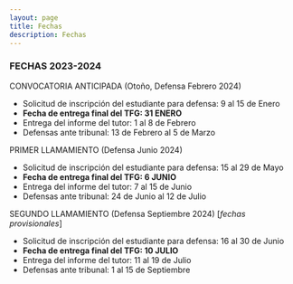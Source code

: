 ```yaml
---
layout: page
title: Fechas
description: Fechas
---
```


### FECHAS 2023-2024

CONVOCATORIA ANTICIPADA (Otoño, Defensa Febrero 2024)

- Solicitud de inscripción del estudiante para defensa: 9 al 15 de Enero
- **Fecha de entrega final del TFG: 31 ENERO**
- Entrega del informe del tutor: 1 al 8 de Febrero
- Defensas ante tribunal: 13 de Febrero al 5 de Marzo

PRIMER LLAMAMIENTO (Defensa Junio 2024)

- Solicitud de inscripción del estudiante para defensa: 15 al 29 de Mayo
- **Fecha de entrega final del TFG: 6 JUNIO**
- Entrega del informe del tutor: 7 al 15 de Junio
- Defensas ante tribunal: 24 de Junio al 12 de Julio

SEGUNDO LLAMAMIENTO (Defensa Septiembre 2024) [*fechas provisionales*]

- Solicitud de inscripción del estudiante para defensa: 16 al 30 de Junio
- **Fecha de entrega final del TFG: 10 JULIO**
- Entrega del informe del tutor: 11 al 19 de Julio
- Defensas ante tribunal: 1 al 15 de Septiembre
